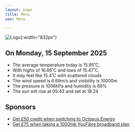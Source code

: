 ```yaml
---
layout: page
title: Menu
seo: Menu

---
```


![Logo](/images/logo.jpg){:width="832px"}

<!-- weather_marker starts -->
## On Monday, 15 September 2025

- The average temperature today is 15.95˚C,
- With highs of 16.66˚C and lows of 15.47˚C,
- It may feel like 15.4˚C with scattered clouds
- The wind speed is 6.69m/s and visibility is 10000m
- The pressure is 1006hPa and humidity is 69%
- The sun will rise at 05:43 and set at 18:24

<!-- weather_marker ends -->

## Sponsors

- [Get £50 credit when switching to Octopus Energy](https://bit.ly/3oD1nnS)
- [Get £75 when taking a 1000mb YouFibre broadband plan](https://aklam.io/91zWhU?)
